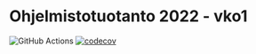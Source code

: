 # Ohjelmistotuotanto 2022 - vko1

![GitHub Actions](https://github.com/ellisrnm/ohtu-2022-viikko1/workflows/CI/badge.svg)
[![codecov](https://codecov.io/gh/ellisrnm/ohtu-2022-viikko1/branch/main/graph/badge.svg?token=6MOWPIW1WW)](https://codecov.io/gh/ellisrnm/ohtu-2022-viikko1)

